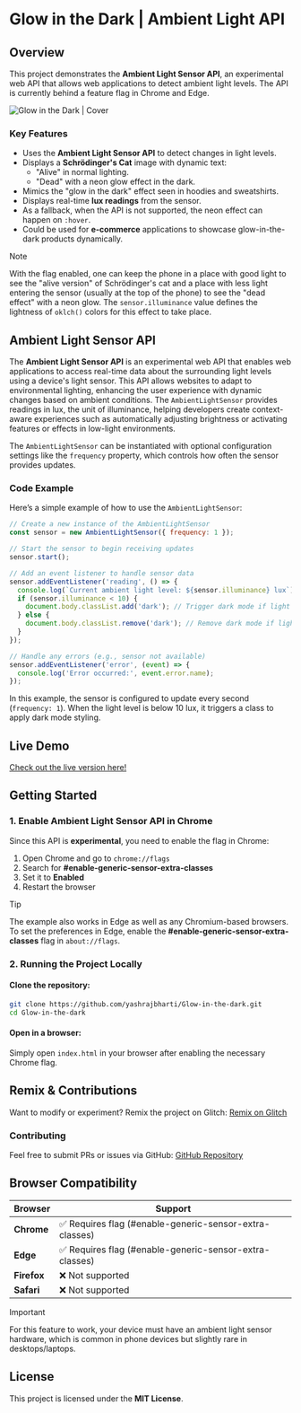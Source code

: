 # Glow in the Dark | Ambient Light API

## Overview
This project demonstrates the **Ambient Light Sensor API**, an experimental web API that allows web applications to detect ambient light levels. The API is currently behind a feature flag in Chrome and Edge.

![Glow in the Dark | Cover](https://cdn.glitch.global/bb8be2e3-1876-46e8-84e2-7e4c5ed78d2c/cover.gif)

### Key Features
- Uses the **Ambient Light Sensor API** to detect changes in light levels.
- Displays a **Schrödinger's Cat** image with dynamic text:
  - "Alive" in normal lighting.
  - "Dead" with a neon glow effect in the dark.
- Mimics the "glow in the dark" effect seen in hoodies and sweatshirts.
- Displays real-time **lux readings** from the sensor.
- As a fallback, when the API is not supported, the neon effect can happen on `:hover`.
- Could be used for **e-commerce** applications to showcase glow-in-the-dark products dynamically.

> [!NOTE]
> With the flag enabled, one can keep the phone in a place with good light to see the "alive version" of Schrödinger's cat and a place with less light entering the sensor (usually at the top of the phone) to see the "dead effect" with a neon glow. The `sensor.illuminance` value defines the lightness of `oklch()` colors for this effect to take place.

## Ambient Light Sensor API

The **Ambient Light Sensor API** is an experimental web API that enables web applications to access real-time data about the surrounding light levels using a device's light sensor. This API allows websites to adapt to environmental lighting, enhancing the user experience with dynamic changes based on ambient conditions. The `AmbientLightSensor` provides readings in lux, the unit of illuminance, helping developers create context-aware experiences such as automatically adjusting brightness or activating features or effects in low-light environments.

The `AmbientLightSensor` can be instantiated with optional configuration settings like the `frequency` property, which controls how often the sensor provides updates.

### Code Example

Here’s a simple example of how to use the `AmbientLightSensor`:

```javascript
// Create a new instance of the AmbientLightSensor
const sensor = new AmbientLightSensor({ frequency: 1 });

// Start the sensor to begin receiving updates
sensor.start();

// Add an event listener to handle sensor data
sensor.addEventListener('reading', () => {
  console.log(`Current ambient light level: ${sensor.illuminance} lux`);
  if (sensor.illuminance < 10) {
    document.body.classList.add('dark'); // Trigger dark mode if light level is low
  } else {
    document.body.classList.remove('dark'); // Remove dark mode if light level is sufficient
  }
});

// Handle any errors (e.g., sensor not available)
sensor.addEventListener('error', (event) => {
  console.log('Error occurred:', event.error.name);
});
```
In this example, the sensor is configured to update every second (`frequency: 1`). When the light level is below 10 lux, it triggers a class to apply dark mode styling.

## Live Demo
[Check out the live version here!](https://ambient-light.glitch.me/)

## Getting Started

### 1. Enable Ambient Light Sensor API in Chrome
Since this API is **experimental**, you need to enable the flag in Chrome:
1. Open Chrome and go to `chrome://flags`
2. Search for **#enable-generic-sensor-extra-classes**
3. Set it to **Enabled**
4. Restart the browser

> [!TIP]
> The example also works in Edge as well as any Chromium-based browsers. To set the preferences in Edge, enable the **#enable-generic-sensor-extra-classes** flag in `about://flags`.

### 2. Running the Project Locally
#### Clone the repository:
```sh
git clone https://github.com/yashrajbharti/Glow-in-the-dark.git
cd Glow-in-the-dark
```
#### Open in a browser:
Simply open `index.html` in your browser after enabling the necessary Chrome flag.

## Remix & Contributions
Want to modify or experiment? Remix the project on Glitch:
[Remix on Glitch](https://glitch.com/edit/#!/ambient-light)

### Contributing
Feel free to submit PRs or issues via GitHub:
[GitHub Repository](https://github.com/yashrajbharti/Glow-in-the-dark)

## Browser Compatibility
| Browser         | Support |
|----------------|---------|
| **Chrome**     | ✅ Requires flag (#enable-generic-sensor-extra-classes) |
| **Edge**       | ✅ Requires flag (#enable-generic-sensor-extra-classes) |
| **Firefox**    | ❌ Not supported |
| **Safari**     | ❌ Not supported |

> [!IMPORTANT]
> For this feature to work, your device must have an ambient light sensor hardware, which is common in phone devices but slightly rare in desktops/laptops.

## License
This project is licensed under the **MIT License**.

